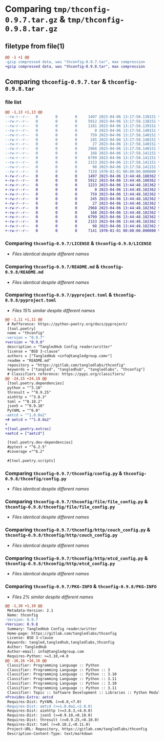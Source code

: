 # Comparing `tmp/thconfig-0.9.7.tar.gz` & `tmp/thconfig-0.9.8.tar.gz`

## filetype from file(1)

```diff
@@ -1 +1 @@
-gzip compressed data, was "thconfig-0.9.7.tar", max compression
+gzip compressed data, was "thconfig-0.9.8.tar", max compression
```

## Comparing `thconfig-0.9.7.tar` & `thconfig-0.9.8.tar`

### file list

```diff
@@ -1,13 +1,13 @@
--rw-r--r--   0        0        0     1497 2023-04-06 13:17:58.138151 thconfig-0.9.7/LICENSE
--rw-r--r--   0        0        0     5912 2023-04-06 13:17:58.138151 thconfig-0.9.7/README.md
--rw-r--r--   0        0        0     1181 2023-04-06 13:17:58.139151 thconfig-0.9.7/pyproject.toml
--rw-r--r--   0        0        0        0 2023-04-06 13:17:58.140151 thconfig-0.9.7/thconfig/__init__.py
--rw-r--r--   0        0        0      759 2023-04-06 13:17:58.140151 thconfig-0.9.7/thconfig/config.py
--rw-r--r--   0        0        0      245 2023-04-06 13:17:58.140151 thconfig-0.9.7/thconfig/error.py
--rw-r--r--   0        0        0       27 2023-04-06 13:17:58.140151 thconfig-0.9.7/thconfig/file/__init__.py
--rw-r--r--   0        0        0     2968 2023-04-06 13:17:58.140151 thconfig-0.9.7/thconfig/file/file_config.py
--rw-r--r--   0        0        0      168 2023-04-06 13:17:58.141151 thconfig-0.9.7/thconfig/http/__init__.py
--rw-r--r--   0        0        0     6799 2023-04-06 13:17:58.141151 thconfig-0.9.7/thconfig/http/couch_config.py
--rw-r--r--   0        0        0     2153 2023-04-06 13:17:58.141151 thconfig-0.9.7/thconfig/http/etcd_config.py
--rw-r--r--   0        0        0       98 2023-04-06 13:17:58.141151 thconfig-0.9.7/thconfig/http/http_config.py
--rw-r--r--   0        0        0     7159 1970-01-01 00:00:00.000000 thconfig-0.9.7/PKG-INFO
+-rw-r--r--   0        0        0     1497 2023-04-06 13:44:48.180362 thconfig-0.9.8/LICENSE
+-rw-r--r--   0        0        0     5912 2023-04-06 13:44:48.180362 thconfig-0.9.8/README.md
+-rw-r--r--   0        0        0     1223 2023-04-06 13:44:48.181362 thconfig-0.9.8/pyproject.toml
+-rw-r--r--   0        0        0        0 2023-04-06 13:44:48.182362 thconfig-0.9.8/thconfig/__init__.py
+-rw-r--r--   0        0        0      759 2023-04-06 13:44:48.182362 thconfig-0.9.8/thconfig/config.py
+-rw-r--r--   0        0        0      245 2023-04-06 13:44:48.182362 thconfig-0.9.8/thconfig/error.py
+-rw-r--r--   0        0        0       27 2023-04-06 13:44:48.182362 thconfig-0.9.8/thconfig/file/__init__.py
+-rw-r--r--   0        0        0     2968 2023-04-06 13:44:48.182362 thconfig-0.9.8/thconfig/file/file_config.py
+-rw-r--r--   0        0        0      168 2023-04-06 13:44:48.182362 thconfig-0.9.8/thconfig/http/__init__.py
+-rw-r--r--   0        0        0     6799 2023-04-06 13:44:48.182362 thconfig-0.9.8/thconfig/http/couch_config.py
+-rw-r--r--   0        0        0     2153 2023-04-06 13:44:48.182362 thconfig-0.9.8/thconfig/http/etcd_config.py
+-rw-r--r--   0        0        0       98 2023-04-06 13:44:48.182362 thconfig-0.9.8/thconfig/http/http_config.py
+-rw-r--r--   0        0        0     7141 1970-01-01 00:00:00.000000 thconfig-0.9.8/PKG-INFO
```

### Comparing `thconfig-0.9.7/LICENSE` & `thconfig-0.9.8/LICENSE`

 * *Files identical despite different names*

### Comparing `thconfig-0.9.7/README.md` & `thconfig-0.9.8/README.md`

 * *Files identical despite different names*

### Comparing `thconfig-0.9.7/pyproject.toml` & `thconfig-0.9.8/pyproject.toml`

 * *Files 15% similar despite different names*

```diff
@@ -1,11 +1,11 @@
 # Refference: https://python-poetry.org/docs/pyproject/
 [tool.poetry]
 name = "thconfig"
-version = "0.9.7"
+version = "0.9.8"
 description = "TangledHub Config reader/writter"
 license = "BSD 3-clause"
 authors = ["TangledHub <info@tangledgroup.com>"]
 readme = "README.md"
 repository = "https://gitlab.com/tangledlabs/thconfig"
 keywords = ["tangled", "tangledhub", "tangledlabs", "thconfig"]
 # Classifiers reference: https://pypi.org/classifiers/
@@ -24,15 +24,18 @@
 [tool.poetry.dependencies]
 python = "^3.10"
 thresult = "^0.9.25"
 aiohttp = "^3.8.3"
 toml = "^0.10.2"
 json5 = "^0.9.10"
 PyYAML = "^6.0"
-aetcd = "^1.0.0a2"
+# aetcd = "^1.0.0a2"
+
+[tool.poetry.extras]
+aetcd = ["aetcd"]
 
 [tool.poetry.dev-dependencies]
 #pytest = "^6.2.5"
 #coverage ="^6.2"
 
 #[tool.poetry.scripts]
```

### Comparing `thconfig-0.9.7/thconfig/config.py` & `thconfig-0.9.8/thconfig/config.py`

 * *Files identical despite different names*

### Comparing `thconfig-0.9.7/thconfig/file/file_config.py` & `thconfig-0.9.8/thconfig/file/file_config.py`

 * *Files identical despite different names*

### Comparing `thconfig-0.9.7/thconfig/http/couch_config.py` & `thconfig-0.9.8/thconfig/http/couch_config.py`

 * *Files identical despite different names*

### Comparing `thconfig-0.9.7/thconfig/http/etcd_config.py` & `thconfig-0.9.8/thconfig/http/etcd_config.py`

 * *Files identical despite different names*

### Comparing `thconfig-0.9.7/PKG-INFO` & `thconfig-0.9.8/PKG-INFO`

 * *Files 2% similar despite different names*

```diff
@@ -1,10 +1,10 @@
 Metadata-Version: 2.1
 Name: thconfig
-Version: 0.9.7
+Version: 0.9.8
 Summary: TangledHub Config reader/writter
 Home-page: https://gitlab.com/tangledlabs/thconfig
 License: BSD 3-clause
 Keywords: tangled,tangledhub,tangledlabs,thconfig
 Author: TangledHub
 Author-email: info@tangledgroup.com
 Requires-Python: >=3.10,<4.0
@@ -16,16 +16,16 @@
 Classifier: Programming Language :: Python
 Classifier: Programming Language :: Python :: 3
 Classifier: Programming Language :: Python :: 3.10
 Classifier: Programming Language :: Python :: 3.11
 Classifier: Programming Language :: Python :: 3.10
 Classifier: Programming Language :: Python :: 3.11
 Classifier: Topic :: Software Development :: Libraries :: Python Modules
+Provides-Extra: aetcd
 Requires-Dist: PyYAML (>=6.0,<7.0)
-Requires-Dist: aetcd (>=1.0.0a2,<2.0.0)
 Requires-Dist: aiohttp (>=3.8.3,<4.0.0)
 Requires-Dist: json5 (>=0.9.10,<0.10.0)
 Requires-Dist: thresult (>=0.9.25,<0.10.0)
 Requires-Dist: toml (>=0.10.2,<0.11.0)
 Project-URL: Repository, https://gitlab.com/tangledlabs/thconfig
 Description-Content-Type: text/markdown
```

